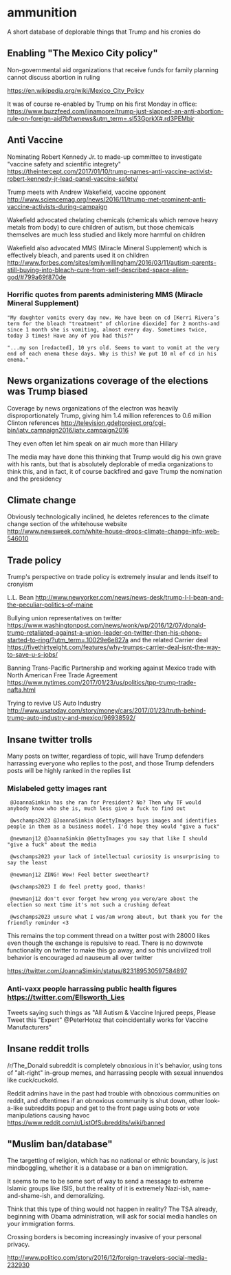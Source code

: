 # ammunition

A short database of deplorable things that Trump and his cronies do


## Enabling "The Mexico City policy"

Non-governmental aid organizations that receive funds for family planning cannot discuss abortion in ruling

https://en.wikipedia.org/wiki/Mexico_City_Policy

It was of course re-enabled by Trump on his first Monday in office: https://www.buzzfeed.com/jinamoore/trump-just-slapped-an-anti-abortion-rule-on-foreign-aid?bftwnews&utm_term=.sl53GprkX#.rd3PEMbjr



## Anti Vaccine

Nominating Robert Kennedy Jr. to made-up committee to investigate "vaccine safety and scientific integrety"
https://theintercept.com/2017/01/10/trump-names-anti-vaccine-activist-robert-kennedy-jr-lead-panel-vaccine-safety/

Trump meets with Andrew Wakefield, vaccine opponent
http://www.sciencemag.org/news/2016/11/trump-met-prominent-anti-vaccine-activists-during-campaign


Wakefield advocated chelating chemicals (chemicals which remove heavy metals from body) to cure children of autism, but those chemicals themselves are much less studied and likely more harmful on children

Wakefield also advocated MMS (Miracle Mineral Supplement) which is effectively bleach, and parents used it on children http://www.forbes.com/sites/emilywillingham/2016/03/11/autism-parents-still-buying-into-bleach-cure-from-self-described-space-alien-god/#799a69f870de

### Horrific quotes from parents administering MMS (Miracle Mineral Supplement)

    "My daughter vomits every day now. We have been on cd [Kerri Rivera’s term for the bleach "treatment" of chlorine dioxide] for 2 months-and since 1 month she is vomiting, almost every day. Sometimes twice, today 3 times! Have any of you had this?"

    "...my son [redacted], 10 yrs old. Seems to want to vomit at the very end of each enema these days. Why is this? We put 10 ml of cd in his enema."



## News organizations coverage of the elections was Trump biased

Coverage by news organizations of the electron was heavily disproportionately Trump, giving him 1.4 million references to 0.6 million Clinton references http://television.gdeltproject.org/cgi-bin/iatv_campaign2016/iatv_campaign2016

They even often let him speak on air much more than Hillary

The media may have done this thinking that Trump would dig his own grave with his rants, but that is absolutely deplorable of media organizations to think this, and in fact, it of course backfired and gave Trump the nomination and the presidency


## Climate change

Obviously technologically inclined, he deletes references to the climate change section of the whitehouse website http://www.newsweek.com/white-house-drops-climate-change-info-web-546010


## Trade policy

Trump's perspective on trade policy is extremely insular and lends itself to cronyism

L.L. Bean http://www.newyorker.com/news/news-desk/trump-l-l-bean-and-the-peculiar-politics-of-maine

Bullying union representatives on twitter https://www.washingtonpost.com/news/wonk/wp/2016/12/07/donald-trump-retaliated-against-a-union-leader-on-twitter-then-his-phone-started-to-ring/?utm_term=.10029e6e827a and the related Carrier deal https://fivethirtyeight.com/features/why-trumps-carrier-deal-isnt-the-way-to-save-u-s-jobs/

Banning Trans-Pacific Partnership and working against Mexico trade with North American Free Trade Agreement https://www.nytimes.com/2017/01/23/us/politics/tpp-trump-trade-nafta.html

Trying to revive US Auto Industry http://www.usatoday.com/story/money/cars/2017/01/23/truth-behind-trump-auto-industry-and-mexico/96938592/







## Insane twitter trolls

Many posts on twitter, regardless of topic, will have Trump defenders harrassing everyone who replies to the post, and those Trump defenders posts will be highly ranked in the replies list



### Mislabeled getty images rant


```
 @JoannaSimkin has she ran for President? No? Then why TF would anybody know who she is, much less give a fuck to find out

 @wschamps2023 @JoannaSimkin @GettyImages buys images and identifies people in them as a business model. I'd hope they would "give a fuck"

 @newmanj12 @JoannaSimkin @GettyImages you say that like I should "give a fuck" about the media

 @wschamps2023 your lack of intellectual curiosity is unsurprising to say the least

 @newmanj12 ZING! Wow! Feel better sweetheart?

 @wschamps2023 I do feel pretty good, thanks!

 @newmanj12 don't ever forget how wrong you were/are about the election so next time it's not such a crushing defeat

 @wschamps2023 unsure what I was/am wrong about, but thank you for the friendly reminder <3
```

This remains the top comment thread on a twitter post with 28000 likes even though the exchange is repulsive to read. There is no downvote functionality on twitter to make this go away, and so this uncivilized troll behavior is encouraged ad nauseum all over twitter

https://twitter.com/JoannaSimkin/status/823189530597584897

### Anti-vaxx people harrassing public health figures https://twitter.com/Ellsworth_Lies

Tweets saying such things as "All Autism & Vaccine Injured peeps, Please Tweet this "Expert" @PeterHotez that coincidentally works for Vaccine Manufacturers"




## Insane reddit trolls

/r/The_Donald subreddit is completely obnoxious in it's behavior, using tons of "alt-right" in-group memes, and harrassing people with sexual innuendos like cuck/cuckold.

Reddit admins have in the past had trouble with obnoxious communities on reddit, and oftentimes if an obnoxious community is shut down, other look-a-like subreddits popup and get to the front page using bots or vote manipulations causing havoc https://www.reddit.com/r/ListOfSubreddits/wiki/banned



## "Muslim ban/database"

The targetting of religion, which has no national or ethnic boundary, is just mindboggling, whether it is a database or a ban on immigration.

It seems to me to be some sort of way to send a message to extreme Islamic groups like ISIS, but the reality of it is extremely Nazi-ish, name-and-shame-ish, and demoralizing.

Think that this type of thing would not happen in reality? The TSA already, beginning with Obama administration, will ask for social media handles on your immigration forms.

Crossing borders is becoming increasingly invasive of your personal privacy.




http://www.politico.com/story/2016/12/foreign-travelers-social-media-232930
